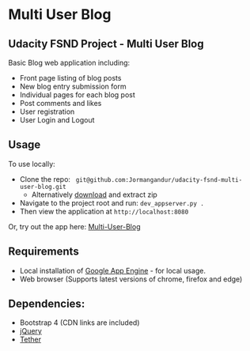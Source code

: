 # Multi User Blog
Udacity FSND Project - Multi User Blog
---------------------
Basic Blog web application including:
* Front page listing of blog posts
* New blog entry submission form
* Individual pages for each blog post
* Post comments and likes
* User registration
* User Login and Logout

## Usage
To use locally:
* Clone the repo: ``` git@github.com:Jormangandur/udacity-fsnd-multi-user-blog.git```
  * Alternatively [download]("https://github.com/Jormangandur/udacity-fsnd-multi-user-blog/archive/master.zip") and extract zip
* Navigate to the project root and run: ```dev_appserver.py .```
* Then view the application at ```http://localhost:8080```

Or, try out the app here:
  [Multi-User-Blog](https://multi-user-blog-166711.appspot.com/blog)

## Requirements
* Local installation of [Google App Engine]("https://cloud.google.com/appengine/docs/standard/python/") - for local usage.
* Web browser (Supports latest versions of chrome, firefox and edge)

## Dependencies:
* Bootstrap 4 (CDN links are included)
* [jQuery]("https://jquery.com/")
* [Tether]("http://tether.io/"")
